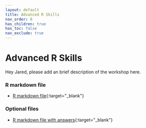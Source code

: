 ```yaml
---
layout: default
title: Advanced R Skills
nav_order: 8
has_children: true
has_toc: false
nav_exclude: true
---
```


# Advanced R Skills
Hey Jared, please add an brief description of the workshop here.


### R markdown file
- [R markdown file](Advanced-Skills-Workshop.Rmd){:target="_blank"}

### Optional files
- [R markdown file with answers](){:target="_blank"}
